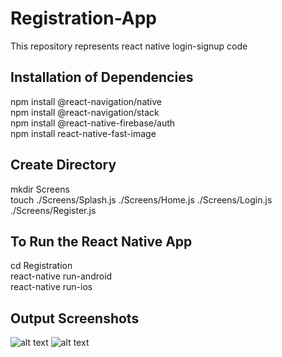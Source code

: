 # Registration-App
This repository represents react native login-signup code

## Installation of Dependencies
npm install @react-navigation/native <br>
npm install @react-navigation/stack <br>
npm install @react-native-firebase/auth <br>
npm install react-native-fast-image

## Create Directory
mkdir Screens <br>
touch ./Screens/Splash.js ./Screens/Home.js ./Screens/Login.js ./Screens/Register.js

## To Run the React Native App
cd Registration <br>
react-native run-android <br>
react-native run-ios

## Output Screenshots
![alt text](https://user-images.githubusercontent.com/67167435/138688621-7219bb72-d1e1-4c1b-b2b3-4e14587cbb14.png)
![alt text](https://user-images.githubusercontent.com/67167435/138688621-7219bb72-d1e1-4c1b-b2b3-4e14587cbb14.png)
